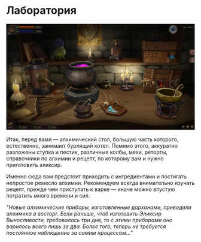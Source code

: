 # Лаборатория

![](images/lab.2x.png)

Итак, перед вами — алхимический стол, большую часть которого, естественно, занимает бурлящий котел. Помимо этого, аккуратно разложены ступка и пестик, различные колбы, мехи, реторты, справочники по алхимии и рецепт, по которому вам и нужно приготовить эликсир.

Именно сюда вам предстоит приходить с ингредиентами и постигать непростое ремесло алхимии. Рекомендуем всегда внимательно изучать рецепт, прежде чем приступать к варке — иначе можно впустую потратить много времени и сил. 

*"Новые алхимические приборы, изготовленные дарханами, приводили алхимика в восторг. Если раньше, чтоб изготовить Эликсир Выносливости, требовалось три дня, то с этими приборами оно варилось всего лишь за два. Более того, теперь не требуется постоянное наблюдение за самим процессом..."*